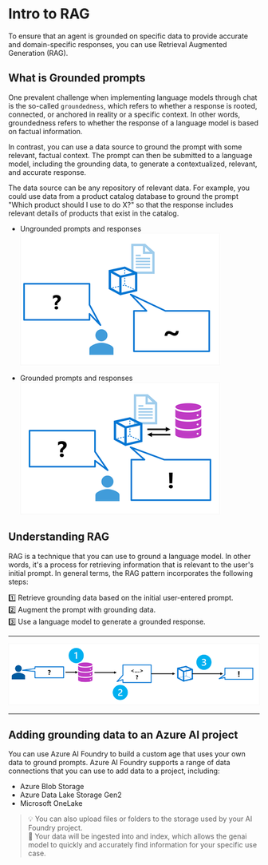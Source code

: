 # Intro to RAG

To ensure that an agent is grounded on specific data to provide accurate and domain-specific responses, you can use Retrieval Augmented Generation (RAG).

## What is Grounded prompts

One prevalent challenge when implementing language models through chat is the so-called `groundedness`, which refers to whether a response is rooted, connected, or anchored in reality or a specific context. In other words, groundedness refers to whether the response of a language model is based on factual information.

In contrast, you can use a data source to ground the prompt with some relevant, factual context. The prompt can then be submitted to a language model, including the grounding data, to generate a contextualized, relevant, and accurate response.

The data source can be any repository of relevant data. For example, you could use data from a product catalog database to ground the prompt "Which product should I use to do X?" so that the response includes relevant details of products that exist in the catalog.

- Ungrounded prompts and responses  
  ![ungrounded-prompts-and-responses](images/ungrounded-prompts-and-responses.png)

- Grounded prompts and responses  
  ![grounded-prompts-and-responses](images/grounded-prompts-and-responses.png)

## Understanding RAG

RAG is a technique that you can use to ground a language model. In other words, it's a process for retrieving information that is relevant to the user's initial prompt. In general terms, the RAG pattern incorporates the following steps:

1️⃣ Retrieve grounding data based on the initial user-entered prompt.  
2️⃣ Augment the prompt with grounding data.  
3️⃣ Use a language model to generate a grounded response.

---

![rag-solution](images/rag-solution.png)

---

## Adding grounding data to an Azure AI project

You can use Azure AI Foundry to build a custom age that uses your own data to ground prompts. Azure AI Foundry supports a range of data connections that you can use to add data to a project, including:

- Azure Blob Storage
- Azure Data Lake Storage Gen2
- Microsoft OneLake

> 💡 You can also upload files or folders to the storage used by your AI Foundry project.  
> 🎯 Your data will be ingested into and index, which allows the genai model to quickly and accurately find information for your specific use case.

